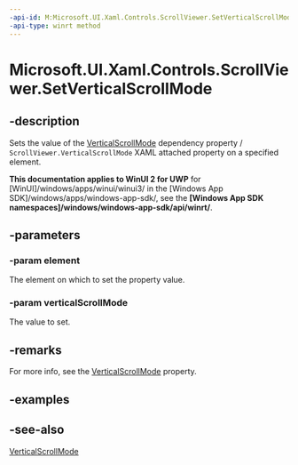 ```yaml
---
-api-id: M:Microsoft.UI.Xaml.Controls.ScrollViewer.SetVerticalScrollMode(Microsoft.UI.Xaml.DependencyObject,Microsoft.UI.Xaml.Controls.ScrollMode)
-api-type: winrt method
---
```


<!-- Method syntax
public void SetVerticalScrollMode(Windows.UI.Xaml.DependencyObject element, Windows.UI.Xaml.Controls.ScrollMode verticalScrollMode)
-->

# Microsoft.UI.Xaml.Controls.ScrollViewer.SetVerticalScrollMode

## -description
Sets the value of the [VerticalScrollMode](scrollviewer_verticalscrollmode.md) dependency property / `ScrollViewer.VerticalScrollMode` XAML attached property on a specified element.

**This documentation applies to WinUI 2 for UWP** for [WinUI]/windows/apps/winui/winui3/ in the [Windows App SDK]/windows/apps/windows-app-sdk/, see the **[Windows App SDK namespaces]/windows/windows-app-sdk/api/winrt/**.

## -parameters
### -param element
The element on which to set the property value.

### -param verticalScrollMode
The value to set.

## -remarks
For more info, see the [VerticalScrollMode](scrollviewer_verticalscrollmode.md) property.

## -examples

## -see-also
[VerticalScrollMode](scrollviewer_verticalscrollmode.md)

